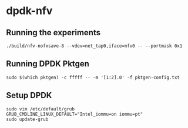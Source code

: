 # dpdk-nfv

## Running the experiments

```
./build/nfv-nofxsave-8 --vdev=net_tap0,iface=nfv0 -- --portmask 0x1
```

## Running DPDK Pktgen

```
sudo $(which pktgen) -c fffff -- -m '[1:2].0' -f pktgen-config.txt
```


## Setup DPDK

```
sudo vim /etc/default/grub
GRUB_CMDLINE_LINUX_DEFAULT="Intel_iommu=on iommu=pt"
sudo update-grub
```